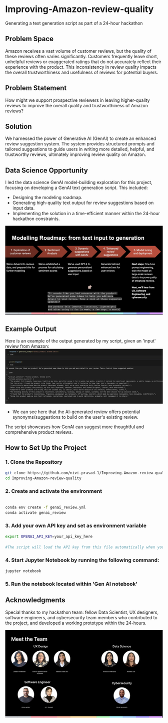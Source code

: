 # Improving-Amazon-review-quality
Generating a text generation script as part of a 24-hour hackathon

## Problem Space
Amazon receives a vast volume of customer reviews, but the quality of these reviews often varies significantly. Customers frequently leave short, unhelpful reviews or exaggerated ratings that do not accurately reflect their experience with the product. This inconsistency in review quality impacts the overall trustworthiness and usefulness of reviews for potential buyers.

## Problem Statement
How might we support prospective reviewers in leaving higher-quality reviews to improve the overall quality and trustworthiness of Amazon reviews?

## Solution
We harnessed the power of Generative AI (GenAI) to create an enhanced review suggestion system. The system provides structured prompts and tailored suggestions to guide users in writing more detailed, helpful, and trustworthy reviews, ultimately improving review quality on Amazon.

## Data Science Opportunity
I led the data science GenAI model-building exploration for this project, focusing on developing a GenAI text generation script. This included:
- Designing the modeling roadmap.
- Generating high-quality text output for review suggestions based on input data.
- Implementing the solution in a time-efficient manner within the 24-hour hackathon constraints.

![Modelling roadmap](modelling_roadmap.png)

## Example Output
Here is an example of the output generated by my script, given an 'input' review from Amazon:
![Screenshot of Text Generation Output](sample_output.png)

* We can see here that the AI-generated review offers potential synonyms/suggestions to build on the user's existing review.

The script showcases how GenAI can suggest more thoughtful and comprehensive product reviews.

## How to Set Up the Project

### 1. Clone the Repository
```bash
git clone https://github.com/nivi-prasad-1/Improving-Amazon-review-quality.git
cd Improving-Amazon-review-quality
```

### 2. Create and activate the environment
```bash

conda env create -f genai_review.yml
conda activate genai_review
```

### 3. Add your own API key and set as environment variable
```bash
export OPENAI_API_KEY=your_api_key_here

#The script will load the API key from this file automatically when you run it.
```

### 4. Start Jupyter Notebook by running the following command:
   ```bash
   jupyter notebook
   ```
### 5. Run the notebook located within 'Gen AI notebook'

## Acknowledgments
Special thanks to my hackathon team: fellow Data Scientist, UX designers, software engineers, and cybersecurity team members who contributed to the project, and developed a working prototype within the 24-hours.

![Our team](team.png)
